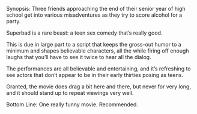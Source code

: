 Synopsis: Three friends approaching the end of their senior year of high school get into various misadventures as they try to score alcohol for a party.

Superbad is a rare beast: a teen sex comedy that’s really good.

This is due in large part to a script that keeps the gross-out humor to a minimum and shapes believable characters, all the while firing off enough laughs that you’ll have to see it twice to hear all the dialog.

The performances are all believable and entertaining, and it’s refreshing to see actors that don’t appear to be in their early thirties posing as teens.

Granted, the movie does drag a bit here and there, but never for very long, and it should stand up to repeat viewings very well.

Bottom Line: One really funny movie.  Recommended.